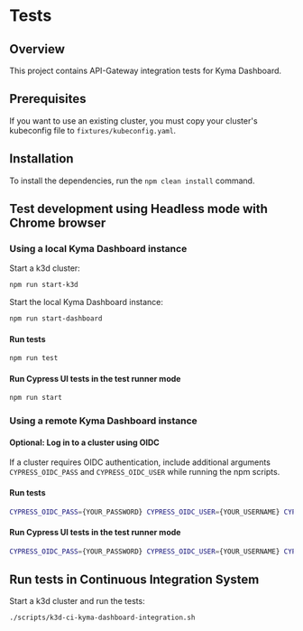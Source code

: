 # Tests

## Overview

This project contains API-Gateway integration tests for Kyma Dashboard.

## Prerequisites

If you want to use an existing cluster, you must copy your cluster's kubeconfig file to `fixtures/kubeconfig.yaml`.

## Installation

To install the dependencies, run the `npm clean install` command.

## Test development using Headless mode with Chrome browser

### Using a local Kyma Dashboard instance

Start a k3d cluster:

```bash
npm run start-k3d
```

Start the local Kyma Dashboard instance:

```bash
npm run start-dashboard
```

#### Run tests

```bash
npm run test
```

#### Run Cypress UI tests in the test runner mode

```bash
npm run start
```

### Using a remote Kyma Dashboard instance

#### Optional: Log in to a cluster using OIDC

If a cluster requires OIDC authentication, include additional arguments `CYPRESS_OIDC_PASS` and `CYPRESS_OIDC_USER` while running the npm scripts.

#### Run tests
```bash
CYPRESS_OIDC_PASS={YOUR_PASSWORD} CYPRESS_OIDC_USER={YOUR_USERNAME} CYPRESS_DOMAIN={REMOTE_CLUSTER_DASHBOARD_DOMAIN} npm run test
```

#### Run Cypress UI tests in the test runner mode

```bash
CYPRESS_OIDC_PASS={YOUR_PASSWORD} CYPRESS_OIDC_USER={YOUR_USERNAME} CYPRESS_DOMAIN={REMOTE_CLUSTER_DASHBOARD_DOMAIN} npm run start
```

## Run tests in Continuous Integration System

Start a k3d cluster and run the tests:

```bash
./scripts/k3d-ci-kyma-dashboard-integration.sh
```
